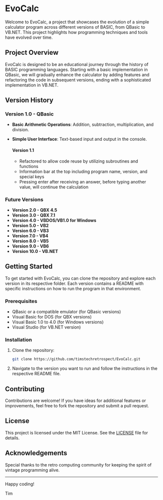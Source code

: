 # EvoCalc

Welcome to EvoCalc, a project that showcases the evolution of a simple calculator program across different versions of BASIC, from QBasic to VB.NET. This project highlights how programming techniques and tools have evolved over time.

## Project Overview

EvoCalc is designed to be an educational journey through the history of BASIC programming languages. Starting with a basic implementation in QBasic, we will gradually enhance the calculator by adding features and refactoring the code in subsequent versions, ending with a sophisticated implementation in VB.NET.

## Version History

### Version 1.0 - QBasic
- **Basic Arithmetic Operations**: Addition, subtraction, multiplication, and division.
- **Simple User Interface**: Text-based input and output in the console.

    #### Version 1.1
    - Refactored to allow code reuse by utilizing subroutines and functions
    - Information bar at the top including program name, version, and special keys
    - Pressing enter after receiving an answer, before typing another value, will continue the calculation

### Future Versions
- **Version 2.0 - QBX 4.5**
- **Version 3.0 - QBX 7.1**
- **Version 4.0 - VBDOS/VB1.0 for Windows**
- **Version 5.0 - VB2**
- **Version 6.0 - VB3**
- **Version 7.0 - VB4**
- **Version 8.0 - VB5**
- **Version 9.0 - VB6**
- **Version 10.0 - VB.NET**

## Getting Started

To get started with EvoCalc, you can clone the repository and explore each version in its respective folder. Each version contains a README with specific instructions on how to run the program in that environment.

### Prerequisites

- QBasic or a compatible emulator (for QBasic versions)
- Visual Basic for DOS (for QBX versions)
- Visual Basic 1.0 to 4.0 (for Windows versions)
- Visual Studio (for VB.NET version)

### Installation

1. Clone the repository:
    ```sh
    git clone https://github.com/timstechretrospect/EvoCalc.git
    ```

2. Navigate to the version you want to run and follow the instructions in the respective README file.

## Contributing

Contributions are welcome! If you have ideas for additional features or improvements, feel free to fork the repository and submit a pull request.

## License

This project is licensed under the MIT License. See the [LICENSE](LICENSE) file for details.

## Acknowledgements

Special thanks to the retro computing community for keeping the spirit of vintage programming alive.

---

Happy coding!

Tim
